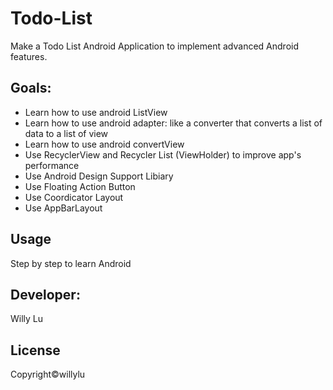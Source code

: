 # Todo-List
Make a Todo List Android Application to implement advanced Android features.

## Goals: 
* Learn how to use android ListView
* Learn how to use android adapter: like a converter that converts a list of data to a list of view
* Learn how to use android convertView
* Use RecyclerView and Recycler List (ViewHolder) to improve app's performance
* Use Android Design Support Libiary
* Use Floating Action Button
* Use Coordicator Layout
* Use AppBarLayout

## Usage
Step by step to learn Android

## Developer:
Willy Lu

## License
Copyright©willylu
